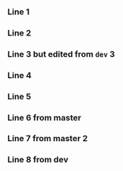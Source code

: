 ### Line 1
### Line 2
### Line 3 but edited from `dev` 3
### Line 4
### Line 5
### Line 6 from master
### Line 7 from master 2
### Line 8 from dev
